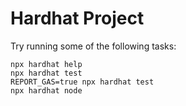# Hardhat Project

Try running some of the following tasks:

```shell
npx hardhat help
npx hardhat test
REPORT_GAS=true npx hardhat test
npx hardhat node
```
